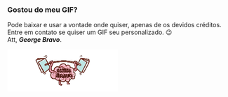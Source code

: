 ### Gostou do meu GIF? <br/>
Pode baixar e usar a vontade onde quiser, apenas de os devidos créditos. <br/>
Entre em contato se quiser um GIF seu personalizado. 😉 <br/>
Att,
__*George Bravo*__.

<img align="center" width="50%" alt="Brain UP" src="imagens/brain-gb.gif"/>
